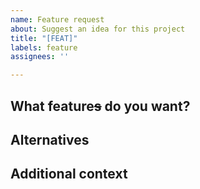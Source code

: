 ```yaml
---
name: Feature request
about: Suggest an idea for this project
title: "[FEAT]"
labels: feature
assignees: ''

---
```


## What feature~~s~~ do you want?
<!-- A concise description of the ATOMIC feature you request. For two requested features, please create two issues-->
<!-- Please don't use courtesy words like this: I'm always frustrated when [...] -->
<!-- You can start with : I want [Describe the solution you'd like] when ... -->

## Alternatives
<!-- A clear and concise description of any alternative solution. -->

## Additional context
<!-- Please add the design file/screenshot or code here. -->
